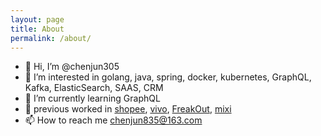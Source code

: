 ```yaml
---
layout: page
title: About
permalink: /about/
---
```


- 👋 Hi, I’m @chenjun305
- 👀 I’m interested in golang, java, spring, docker, kubernetes, GraphQL, Kafka, ElasticSearch, SAAS, CRM
- 🌱 I’m currently learning GraphQL
- 💞️ previous worked in [shopee](https://shopee.com/), [vivo](https://www.vivo.com/), [FreakOut](https://www.fout.co.jp/), [mixi](https://mixi.co.jp/)
- 📫 How to reach me chenjun835@163.com

